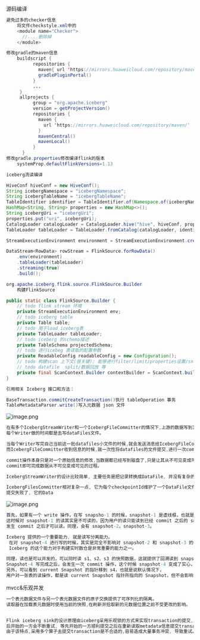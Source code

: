 源码编译

```java
避免过多的checker信息
    将文件checkstyle.xml中的
    <module name="Checker">
      //....删除掉
    </module>

修改gradle的maven信息
	buildscript {
          repositories {
            maven{ url 'https://mirrors.huaweicloud.com/repository/maven/' }
            gradlePluginPortal()
          }
          ...
     }
     allprojects {
          group = "org.apache.iceberg"
          version = getProjectVersion()
          repositories {
            maven {
              url 'https://mirrors.huaweicloud.com/repository/maven/'
            }
            mavenCentral()
            mavenLocal()
          }
      }
修改gradle.properties修改编译flink的版本
	systemProp.defaultFlinkVersions=1.13
```

```java
iceberg流读编译

HiveConf hiveConf = new HiveConf();
String icebergNamespace = "icebergNamespace";
String icebergTableName = "icebergTableName";
TableIdentifier identifier = TableIdentifier.of(Namespace.of(icebergNamespace), icebergTableName);
HashMap<String, String> properties = new HashMap<>();
String icebergUri = "icebergUri";
properties.put("uri", icebergUri);
CatalogLoader catalogLoader = CatalogLoader.hive("hive", hiveConf, properties);
TableLoader tableLoader = TableLoader.fromCatalog(catalogLoader, identifier);

StreamExecutionEnvironment environment = StreamExecutionEnvironment.createLocalEnvironment();

DataStream<RowData> rowStream = FlinkSource.forRowData()
    .env(environment)
    .tableLoader(tableLoader)
    .streaming(true)
    .build();
```

```java
org.apache.iceberg.flink.source.FlinkSource.Builder
	构建FlinkSource

public static class FlinkSource.Builder {
    // todo flink stream 环境
    private StreamExecutionEnvironment env;
    // todo iceberg table
    private Table table;
    // todo 用于load iceberg表
    private TableLoader tableLoader;
    // todo iceberg 的schema描述
    private TableSchema projectedSchema;
    // todo 进行icebeg 表读取的配置参数
    private ReadableConfig readableConfig = new Configuration();
    // todo 构建scan 上下文(很关键); 能够进行filter/limit/properties设置/snapshotId指定, 是否区分大小写
    // todo datafile  split/数据回放 等
    private final ScanContext.Builder contextBuilder = ScanContext.builder();
}
```

```java
引用相关 Iceberg 接口和方法：

BaseTransaction.commitCreateTransaction()执行 tableOperation 事务
TableMetadataParser.write()写入元数据 json 文件
```

![image.png](https://cdn.nlark.com/yuque/0/2021/png/659846/1640095680496-ba273814-406f-493e-8839-70a51e83c594.png#clientId=u4a4d9a8f-259b-4&from=paste&height=189&id=ufda6da43&margin=%5Bobject%20Object%5D&name=image.png&originHeight=269&originWidth=511&originalType=binary&ratio=1&size=20678&status=done&style=none&taskId=ubc4a4e41-7bf7-415b-b7b0-b2a66df7fc6&width=359.5)

```java
在有多个IcebergStreamWriter和一个IcebergFileCommitter的情况下,上游的数据写到IcebergStreamWriter的时候,
每个Writer做的时间都是去写dataFiles文件。

当每个Writer写完自己当前这一批datafiles小文件的时候,就会发送消息给IcebergFileCommitter,告诉它可以提交了。
而IcebergFileCommitter收到信息的时候,就一次性将datafiles的文件提交,进行一次commit操作。

commit操作本身只是对一个原始信息的修改,当数据都已经写到磁盘了,只是让其从不可见变成可见。这种情况下,Iceberg只需要用一个
commit即可完成数据从不可见变成可见的过程。

IcebergStreamWriter的设计比较简单, 主要任务是把记录转换成DataFile, 并没有复杂的state需要设计。

IcebergFilesCommitter相对复杂一点, 它为每个checkpointId维护了一个DataFile文件列表, 这样即使中间有某个checkpoint的transaction
提交失败了, 它的Data
```

![image.png](https://cdn.nlark.com/yuque/0/2021/png/659846/1640096926733-c1956ead-fa53-4080-b301-f381e89286c6.png#clientId=uc0bda46d-36d6-4&from=paste&height=240&id=ub8813510&margin=%5Bobject%20Object%5D&name=image.png&originHeight=480&originWidth=1322&originalType=binary&ratio=1&size=306626&status=done&style=none&taskId=uda371113-5688-45c7-9ca2-cd4f6db3df0&width=661)

```java
首先，如果有一个 write 操作，在写 snapsho-1 的时候，snapshot-1 是虚线框，也就是说此时还没有发生 commit 操作。
这时候对 snapshot-1 的读其实是不可读的，因为用户的读只能读到已经 commit 之后的 snapshot。
发生 commit 之后才可以读。同理，会有 snapshot-2，snapshot-3。

Iceberg 提供的一个重要能力, 就是读写分离能力。
 在对 snapshot-4 进行写的时候，其实是完全不影响对 snapshot-2 和 snapshot-3 的读。
 Iceberg 的这个能力对于构建实时数仓是非常重要的能力之一。

同理，读也是可以并发的，可以同时读 s1、s2、s3 的快照数据，这就提供了回溯读到 snapshot-2 或者 snapshot-3 数据的能力。
Snapshot-4 写完成之后，会发生一次 commit 操作，这个时候 snapshot-4 变成了实心，此时就可以读了。
另外，可以看到 current Snapshot 的指针移到 s4，也就是说默认情况下，
用户对一张表的读操作，都是读 current Snapshot 指针所指向的 Snapshot，但不会影响前面的 snapshot 的读操作。
```

mvcc&乐观并发

```java
一个表元数据文件与另一个表元数据文件的原子交换提供了可序列化的隔离。
读取器在加载表元数据时使用当前的快照,在刷新并拾取新的元数据位置之前不受更改的影响。


Flink iceberg sink的设计原理由iceberg采用乐观锁的方式来实现transaction的提交,即也就是说两个线程/进程同时提交更改事务到iceberg时
后开始的一方会不断重试, 等先开始的一方顺利提交之后在重新读取metadata信息提交transaction.
由于该特点,采用多个算子去提交transaction是不合适的,容易造成大量事务冲突, 导致重试。
```
